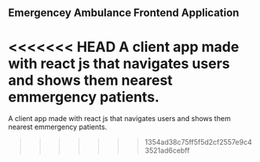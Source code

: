 ## Emergencey Ambulance Frontend Application

<<<<<<< HEAD
A client app made with react js that navigates users and shows them nearest emmergency patients.
=======
A client app made with react js that navigates users and shows them nearest emmergency patients.
>>>>>>> 1354ad38c75ff5f5d2cf2557e9c43521ad6cebff

